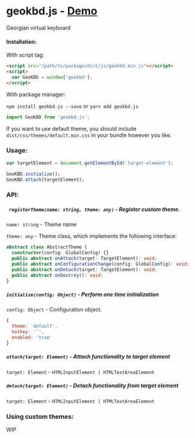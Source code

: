 # geokbd.js - [Demo](https://rawgit.com/thisdotvoid/geokbd.js/master/example.html)

Georgian virtual keyboard

#### Installation:

With script tag:

```html
<script src="/path/to/package/dist/js/geokbd.min.js"></script>
<script>
  var GeoKBD = window['geokbd'];
</script>
```

With package manager:

`npm install geokbd.js --save` or  `yarn add geokbd.js`

```js
import GeoKBD from 'geokbd.js';
```

If you want to use default theme, you should include `dist/css/themes/default.min.css` in your bundle however you like.

### Usage:

```js
var targetElement = document.getElementById('target-element');

GeoKBD.initialize();
GeoKBD.attach(targetElement);
```



### API:

##### ` registerTheme(name: string, theme: any)` - Register custom theme.

`name: string` - Theme name

`theme: any` - Theme class, which implements the following interface:

```ts
abstract class AbstractTheme {
  constructor(config: GlobalConfig) {}
  public abstract onAttach(target: TargetElement): void;
  public abstract onConfigurationChange(config: GlobalConfig): void;
  public abstract onDetach(target: TargetElement): void;
  public abstract onDestroy(): void;
}
```

##### `initialize(config: Object)` - Perform one time initialization

`config: Object` - Configuration object.

```js
{
  theme: 'default',
  hotkey: '`',
  enabled: 'true'
}
```



##### `attach(target: Element)` - Attach functionality to target element

`target: Element` - `HTMLInputElement | HTMLTextAreaElement`

##### `detach(target: Element)` - Detach functionality from target element

`target: Element` - `HTMLInputElement | HTMLTextAreaElement`



### Using custom themes:

WIP
